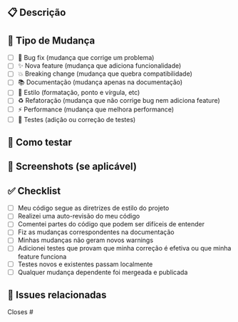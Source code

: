 ## 📋 Descrição
<!-- Descreva as mudanças feitas neste PR -->

## 🎯 Tipo de Mudança
- [ ] 🐛 Bug fix (mudança que corrige um problema)
- [ ] ✨ Nova feature (mudança que adiciona funcionalidade)
- [ ] 💥 Breaking change (mudança que quebra compatibilidade)
- [ ] 📚 Documentação (mudança apenas na documentação)
- [ ] 🎨 Estilo (formatação, ponto e vírgula, etc)
- [ ] ♻️ Refatoração (mudança que não corrige bug nem adiciona feature)
- [ ] ⚡ Performance (mudança que melhora performance)
- [ ] 🧪 Testes (adição ou correção de testes)

## 🧪 Como testar
<!-- Descreva como testar as mudanças -->

## 📸 Screenshots (se aplicável)
<!-- Adicione screenshots se a mudança afeta a UI -->

## ✅ Checklist
- [ ] Meu código segue as diretrizes de estilo do projeto
- [ ] Realizei uma auto-revisão do meu código
- [ ] Comentei partes do código que podem ser difíceis de entender
- [ ] Fiz as mudanças correspondentes na documentação
- [ ] Minhas mudanças não geram novos warnings
- [ ] Adicionei testes que provam que minha correção é efetiva ou que minha feature funciona
- [ ] Testes novos e existentes passam localmente
- [ ] Qualquer mudança dependente foi mergeada e publicada

## 🔗 Issues relacionadas
<!-- Link para issues relacionadas -->
Closes #
